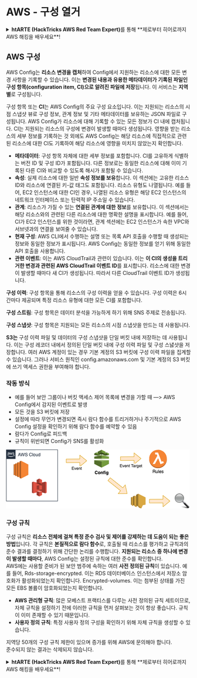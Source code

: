 # AWS - 구성 열거

<details>

<summary><strong>htARTE (HackTricks AWS Red Team Expert)</strong>를 통해 **제로부터 히어로까지 AWS 해킹을 배우세요**!</summary>

HackTricks를 지원하는 다른 방법:

* **회사를 HackTricks에서 광고하거나 HackTricks를 PDF로 다운로드**하려면 [**구독 요금제**](https://github.com/sponsors/carlospolop)를 확인하세요!
* [**공식 PEASS & HackTricks 스왜그**](https://peass.creator-spring.com)를 구입하세요
* [**The PEASS Family**](https://opensea.io/collection/the-peass-family)를 발견하세요, 당사의 독점 [**NFTs**](https://opensea.io/collection/the-peass-family) 컬렉션
* **💬 [Discord 그룹](https://discord.gg/hRep4RUj7f)** 또는 [텔레그램 그룹](https://t.me/peass)에 **가입**하거나 **트위터** 🐦 [**@hacktricks\_live**](https://twitter.com/hacktricks\_live)**를 팔로우**하세요.
* **HackTricks** 및 **HackTricks Cloud** 깃허브 저장소에 PR을 제출하여 **해킹 트릭을 공유**하세요.

</details>

## AWS 구성

AWS Config는 **리소스 변경을 캡처**하여 Config에서 지원하는 리소스에 대한 모든 변경 사항을 기록할 수 있습니다. 이는 **변경된 내용과 유용한 메타데이터가 기록된 파일인 구성 항목(configuration item, CI)으로 알려진 파일에 저장**됩니다. 이 서비스는 **지역별**로 구성됩니다.

구성 항목 또는 **CI**는 AWS Config의 주요 구성 요소입니다. 이는 지원되는 리소스의 시점 스냅샷 뷰로 구성 정보, 관계 정보 및 기타 메타데이터를 보유하는 JSON 파일로 구성됩니다. AWS Config가 리소스에 대해 기록할 수 있는 모든 정보가 CI 내에 캡처됩니다. CI는 지원되는 리소스의 구성에 변경이 발생할 때마다 생성됩니다. 영향을 받는 리소스의 세부 정보를 기록하는 것 외에도 AWS Config는 해당 리소스에 직접적으로 관련된 리소스에 대한 CI도 기록하여 해당 리소스에 영향을 미치지 않았는지 확인합니다.

* **메타데이터**: 구성 항목 자체에 대한 세부 정보를 포함합니다. CI를 고유하게 식별하는 버전 ID 및 구성 ID가 포함됩니다. 다른 정보로는 동일한 리소스에 대해 이미 기록된 다른 CI와 비교할 수 있도록 해시가 포함될 수 있습니다.
* **속성**: 실제 리소스에 대한 일반 **속성 정보를 보유**합니다. 이 섹션에는 고유한 리소스 ID와 리소스에 연결된 키-값 태그도 포함됩니다. 리소스 유형도 나열됩니다. 예를 들어, EC2 인스턴스에 대한 CI인 경우, 나열된 리소스 유형은 해당 EC2 인스턴스의 네트워크 인터페이스 또는 탄력적 IP 주소일 수 있습니다.
* **관계**: 리소스가 가질 수 있는 **연결된 관계에 대한 정보**를 보유합니다. 이 섹션에서는 해당 리소스와의 관련된 다른 리소스에 대한 명확한 설명을 표시합니다. 예를 들어, CI가 EC2 인스턴스를 위한 것이라면, 관계 섹션에는 EC2 인스턴스가 속한 VPC와 서브넷과의 연결을 보여줄 수 있습니다.
* **현재 구성**: AWS CLI에서 수행하는 설명 또는 목록 API 호출을 수행할 때 생성되는 정보와 동일한 정보가 표시됩니다. AWS Config는 동일한 정보를 얻기 위해 동일한 API 호출을 사용합니다.
* **관련 이벤트**: 이는 AWS CloudTrail과 관련이 있습니다. 이는 **이 CI의 생성을 트리거한 변경과 관련된 AWS CloudTrail 이벤트 ID**를 표시합니다. 리소스에 대한 변경이 발생할 때마다 새 CI가 생성됩니다. 따라서 다른 CloudTrail 이벤트 ID가 생성됩니다.

**구성 이력**: 구성 항목을 통해 리소스의 구성 이력을 얻을 수 있습니다. 구성 이력은 6시간마다 제공되며 특정 리소스 유형에 대한 모든 CI를 포함합니다.

**구성 스트림**: 구성 항목은 데이터 분석을 가능하게 하기 위해 SNS 주제로 전송됩니다.

**구성 스냅샷**: 구성 항목은 지원되는 모든 리소스의 시점 스냅샷을 만드는 데 사용됩니다.

**S3는** 구성 이력 파일 및 데이터의 구성 스냅샷을 단일 버킷 내에 저장하는 데 사용됩니다. 이는 구성 레코더 내에서 정의된 단일 버킷 내에 구성 이력 파일 및 구성 스냃샷을 저장합니다. 여러 AWS 계정이 있는 경우 기본 계정의 S3 버킷에 구성 이력 파일을 집계할 수 있습니다. 그러나 서비스 원칙인 config.amazonaws.com 및 기본 계정의 S3 버킷에 쓰기 액세스 권한을 부여해야 합니다.

### 작동 방식

* 예를 들어 보안 그룹이나 버킷 액세스 제어 목록에 변경을 가할 때 —> AWS Config에서 감지된 이벤트로 발생
* 모든 것을 S3 버킷에 저장
* 설정에 따라 무언가 변경되면 즉시 람다 함수를 트리거하거나 주기적으로 AWS Config 설정을 확인하기 위해 람다 함수를 예약할 수 있음
* 람다가 Config로 피드백
* 규칙이 위반되면 Config가 SNS를 활성화

![](<../../../../.gitbook/assets/image (126).png>)

### 구성 규칙

구성 규칙은 **리소스 전체에 걸쳐 특정 준수 검사 및 제어를 강제하는 데 도움이 되는 좋은 방법**입니다. 각 규칙은 **본질적으로 람다 함수**로, 호출될 때 리소스를 평가하고 규칙과의 준수 결과를 결정하기 위해 간단한 논리를 수행합니다. **지원되는 리소스 중 하나에 변경이 발생할 때마다**, AWS Config는 설정된 규칙에 대한 준수를 확인합니다.\
AWS에는 사용할 준비가 된 보안 범주에 속하는 여러 **사전 정의된 규칙**이 있습니다. 예를 들어, Rds-storage-encrypted. 이는 RDS 데이터베이스 인스턴스에서 저장소 암호화가 활성화되었는지 확인합니다. Encrypted-volumes. 이는 첨부된 상태를 가진 모든 EBS 볼륨이 암호화되었는지 확인합니다.

* **AWS 관리형 규칙**: 많은 모베스트 프랙티스를 다루는 사전 정의된 규칙 세트이므로, 자체 규칙을 설정하기 전에 이러한 규칙을 먼저 살펴보는 것이 항상 좋습니다. 규칙이 이미 존재할 수 있기 때문입니다.
* **사용자 정의 규칙**: 특정 사용자 정의 구성을 확인하기 위해 자체 규칙을 생성할 수 있습니다.

지역당 50개의 구성 규칙 제한이 있으며 증가를 위해 AWS에 문의해야 합니다.\
준수되지 않는 결과는 삭제되지 않습니다.

<details>

<summary><strong>htARTE (HackTricks AWS Red Team Expert)</strong>를 통해 **제로부터 히어로까지 AWS 해킹을 배우세요**!</summary>

HackTricks를 지원하는 다른 방법:

* **회사를 HackTricks에서 광고하거나 HackTricks를 PDF로 다운로드**하려면 [**구독 요금제**](https://github.com/sponsors/carlospolop)를 확인하세요!
* [**공식 PEASS & HackTricks 스왜그**](https://peass.creator-spring.com)를 구입하세요
* [**The PEASS Family**](https://opensea.io/collection/the-peass-family)를 발견하세요, 당사의 독점 [**NFTs**](https://opensea.io/collection/the-peass-family) 컬렉션
* **💬 [Discord 그룹](https://discord.gg/hRep4RUj7f)** 또는 [텔레그램 그룹](https://t.me/peass)에 **가입**하거나 **트위터** 🐦 [**@hacktricks\_live**](https://twitter.com/hacktricks\_live)**를 팔로우**하세요.
* **HackTricks** 및 **HackTricks Cloud** 깃허브 저장소에 PR을 제출하여 **해킹 트릭을 공유**하세요.

</details>
